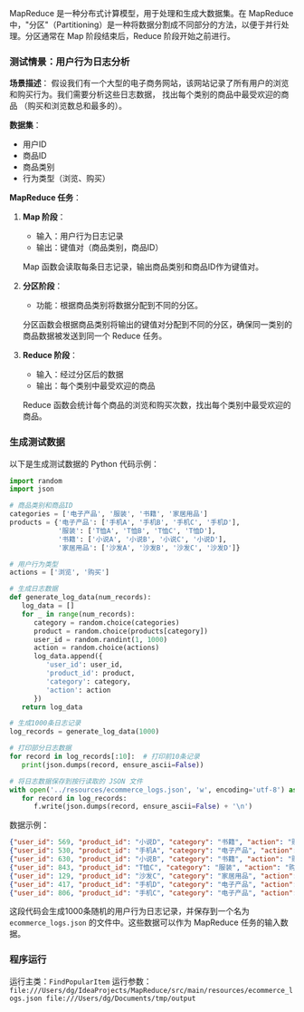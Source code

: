 MapReduce 是一种分布式计算模型，用于处理和生成大数据集。在 MapReduce 中，"分区"（Partitioning）是一种将数据分割成不同部分的方法，以便于并行处理。分区通常在 Map 阶段结束后，Reduce 阶段开始之前进行。

### 测试情景：用户行为日志分析

**场景描述**：
假设我们有一个大型的电子商务网站，该网站记录了所有用户的浏览和购买行为。我们需要分析这些日志数据，
找出每个类别的商品中最受欢迎的商品 （购买和浏览数总和最多的）。

**数据集**：
- 用户ID
- 商品ID
- 商品类别
- 行为类型（浏览、购买）

**MapReduce 任务**：

1. **Map 阶段**：
    - 输入：用户行为日志记录
    - 输出：键值对（商品类别，商品ID）

   Map 函数会读取每条日志记录，输出商品类别和商品ID作为键值对。

2. **分区阶段**：
    - 功能：根据商品类别将数据分配到不同的分区。

   分区函数会根据商品类别将输出的键值对分配到不同的分区，确保同一类别的商品数据被发送到同一个 Reduce 任务。

3. **Reduce 阶段**：
    - 输入：经过分区后的数据
    - 输出：每个类别中最受欢迎的商品

   Reduce 函数会统计每个商品的浏览和购买次数，找出每个类别中最受欢迎的商品。

### 生成测试数据

以下是生成测试数据的 Python 代码示例：

```python
import random
import json

# 商品类别和商品ID
categories = ['电子产品', '服装', '书籍', '家居用品']
products = {'电子产品': ['手机A', '手机B', '手机C', '手机D'],
            '服装': ['T恤A', 'T恤B', 'T恤C', 'T恤D'],
            '书籍': ['小说A', '小说B', '小说C', '小说D'],
            '家居用品': ['沙发A', '沙发B', '沙发C', '沙发D']}

# 用户行为类型
actions = ['浏览', '购买']

# 生成日志数据
def generate_log_data(num_records):
   log_data = []
   for _ in range(num_records):
      category = random.choice(categories)
      product = random.choice(products[category])
      user_id = random.randint(1, 1000)
      action = random.choice(actions)
      log_data.append({
         'user_id': user_id,
         'product_id': product,
         'category': category,
         'action': action
      })
   return log_data

# 生成1000条日志记录
log_records = generate_log_data(1000)

# 打印部分日志数据
for record in log_records[:10]:  # 打印前10条记录
   print(json.dumps(record, ensure_ascii=False))

# 将日志数据保存到按行读取的 JSON 文件
with open('../resources/ecommerce_logs.json', 'w', encoding='utf-8') as f:
   for record in log_records:
      f.write(json.dumps(record, ensure_ascii=False) + '\n')

```
数据示例：

```json
{"user_id": 569, "product_id": "小说D", "category": "书籍", "action": "购买"}
{"user_id": 530, "product_id": "手机A", "category": "电子产品", "action": "购买"}
{"user_id": 630, "product_id": "小说B", "category": "书籍", "action": "购买"}
{"user_id": 843, "product_id": "T恤C", "category": "服装", "action": "购买"}
{"user_id": 129, "product_id": "沙发C", "category": "家居用品", "action": "购买"}
{"user_id": 417, "product_id": "手机D", "category": "电子产品", "action": "购买"}
{"user_id": 806, "product_id": "手机C", "category": "电子产品", "action": "购买"}
```
这段代码会生成1000条随机的用户行为日志记录，并保存到一个名为 `ecommerce_logs.json` 的文件中。这些数据可以作为 MapReduce 任务的输入数据。

### 程序运行
运行主类：`FindPopularItem`
运行参数：`file:///Users/dg/IdeaProjects/MapReduce/src/main/resources/ecommerce_logs.json file:///Users/dg/Documents/tmp/output`
